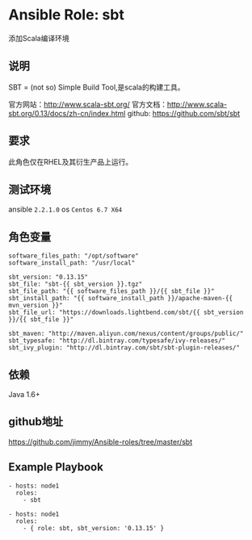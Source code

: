 # Ansible Role: sbt

添加Scala编译环境

## 说明
SBT = (not so) Simple Build Tool,是scala的构建工具。

官方网站：http://www.scala-sbt.org/
官方文档：http://www.scala-sbt.org/0.13/docs/zh-cn/index.html
github: https://github.com/sbt/sbt

## 要求

此角色仅在RHEL及其衍生产品上运行。

## 测试环境

ansible `2.2.1.0`
os `Centos 6.7 X64`

## 角色变量
    software_files_path: "/opt/software"
    software_install_path: "/usr/local"

    sbt_version: "0.13.15"
    sbt_file: "sbt-{{ sbt_version }}.tgz"
    sbt_file_path: "{{ software_files_path }}/{{ sbt_file }}"
    sbt_install_path: "{{ software_install_path }}/apache-maven-{{ mvn_version }}"
    sbt_file_url: "https://downloads.lightbend.com/sbt/{{ sbt_version }}/{{ sbt_file }}"

    sbt_maven: "http://maven.aliyun.com/nexus/content/groups/public/"
    sbt_typesafe: "http://dl.bintray.com/typesafe/ivy-releases/"
    sbt_ivy_plugin: "http://dl.bintray.com/sbt/sbt-plugin-releases/"


## 依赖

Java 1.6+

## github地址
https://github.com/jimmy/Ansible-roles/tree/master/sbt

## Example Playbook

    - hosts: node1
      roles:
        - sbt
    
    - hosts: node1
      roles:
        - { role: sbt, sbt_version: '0.13.15' }
